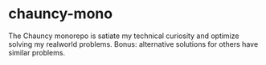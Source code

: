 # chauncy-mono
The Chauncy monorepo is satiate my technical curiosity and optimize solving my realworld problems. Bonus: alternative solutions for others have similar problems.
